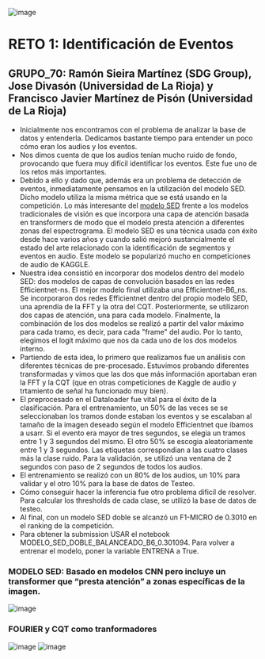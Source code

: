 ![image](https://user-images.githubusercontent.com/116558787/197547402-7aea89ce-1cf8-4156-830a-a0a822622aa3.png)
# RETO 1: Identificación de Eventos
## GRUPO_70: Ramón Sieira Martínez (SDG Group), Jose Divasón (Universidad de La Rioja) y Francisco Javier Martínez de Pisón (Universidad de La Rioja)
 - Inicialmente nos encontramos con el problema de analizar la base de datos y entenderla. Dedicamos bastante tiempo para entender un poco cómo eran los audios y los eventos.
 - Nos dimos cuenta de que los audios tenían mucho ruido de fondo, provocando que fuera muy difícil identificar los eventos. Este fue uno de los retos más importantes.
 - Debido a ello y dado que, además era un problema de detección de eventos, inmediatamente pensamos en la utilización del modelo SED. Dicho modelo utiliza la misma métrica que se está usando en la competición. Lo más interesante del [modelo SED](https://tut-arg.github.io/sed_eval/tutorial.html) frente a los modelos tradicionales de visión es que incorpora una capa de atención basada en transformers de modo que el modelo presta atención a diferentes zonas del espectrograma. El modelo SED es una técnica usada con éxito desde hace varios años y cuando salió mejoró sustancialmente el estado del arte relacionado con la identificación de segmentos y eventos en audio. Este modelo se popularizó mucho en competiciones de audio de KAGGLE.
 - Nuestra idea consistió en incorporar dos modelos dentro del modelo SED: dos modelos de capas de convolución basados en las redes Efficientnet-ns. El mejor modelo final utilizaba una Efficientnet-B6_ns. Se incorporaron dos redes Efficientnet dentro del propio modelo SED, una aprendía de la FFT y la otra del CQT. Posteriormente, se utilizaron dos capas de atención, una para cada modelo. Finalmente, la combinación de los dos modelos se realizó a partir del valor máximo para cada tramo, es decir, para cada "frame" del audio. Por lo tanto, elegimos el logit máximo que nos da cada uno de los dos modelos interno.
  - Partiendo de esta idea, lo primero que realizamos fue un análisis con diferentes técnicas de pre-procesado. Estuvimos probando diferentes transformadas y vimos que las dos que más información aportaban eran la FFT y la CQT (que en otras competiciones de Kaggle de audio y trtamiento de señal ha funcionado muy bien). 
 - El preprocesado en el Dataloader fue vital para el éxito de la clasificación. Para el entrenamiento, un 50% de las veces se se seleccionaban los tramos donde estaban los eventos y se escalaban al tamaño de la imagen deseado según el modelo Efficientnet que ibamos a usarr. Si el evento era mayor de tres segundos, se elegia un tramos entre 1 y 3 segundos del mismo. El otro 50% se escogia aleatoriamente entre 1 y 3 segundos. Las etiquetas correspondian a las cuatro clases más la clase ruido. Para la validación, se utilizó una ventana de 2 segundos con paso de 2 segundos de todos los audios.
 - El entrenamiento se realizó con un 80% de los audios, un 10% para validar y el otro 10% para la base de datos de Testeo.
 - Cómo conseguir hacer la inferencia fue otro problema dificil de resolver. Para calcular los thresholds de cada clase, se utilizó la base de datos de testeo.
 - Al final, con un modelo SED doble se alcanzó un F1-MICRO de 0.3010 en el ranking de la competición.
 - Para obtener la submission USAR el notebook MODELO_SED_DOBLE_BALANCEADO_B6_0.301094. Para volver a entrenar el modelo, poner la variable ENTRENA a True.
### MODELO SED: Basado en modelos CNN pero incluye un transformer que “presta atención” a zonas específicas de la imagen. 
![image](https://user-images.githubusercontent.com/116558787/197606751-7ec89915-7ab4-4647-a93d-aa2e12e74f8b.png)

### FOURIER y CQT como tranformadores
![image](https://user-images.githubusercontent.com/116558787/197638943-9946f1f8-eed2-40bb-b9c9-36d5e9136f08.png)
![image](https://user-images.githubusercontent.com/116558787/197638945-ad4ba897-88e7-4c9c-9259-da85a1ea9909.png)

